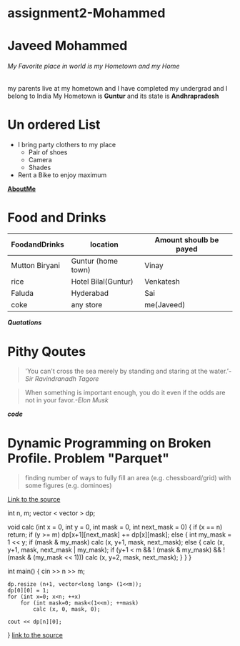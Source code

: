 # assignment2-Mohammed
# Javeed Mohammed
###### My Favorite place in world is my Hometown and my Home
my parents live at my hometown and I have completed my undergrad and I belong to India 
My Hometown is **Guntur** and its state is **Andhrapradesh**


# Un ordered List 
*   I bring party clothers to my place 
    * Pair of shoes
    * Camera  
    * Shades
* Rent a Bike to enjoy maximum

**[AboutMe](https://github.com/skjaveed/assignment2-Mohammed/blob/main/AboutMe.md)**
# Food and Drinks
|FoodandDrinks |location            | Amount shoulb be payed|
|--------------|--------------------|-----------------------|
|Mutton Biryani |Guntur (home town) | Vinay                 |
|rice           |Hotel Bilal(Guntur)| Venkatesh             |
|Faluda         |Hyderabad          | Sai                   |
|coke           |any store          | me(Javeed)            |

***Quatations***
# Pithy Qoutes
> 'You can't cross the sea merely by standing and staring at the water.’*-Sir Ravindranadh Tagore* <br>

> When something is important enough, you do it even if the odds are not in your favor.*-Elon Musk*

***code***
# Dynamic Programming on Broken Profile. Problem "Parquet"

>finding number of ways to fully fill an area (e.g. chessboard/grid) with some figures (e.g. dominoes)

[Link to the source](https://cp-algorithms.com/dynamic_programming/profile-dynamics.html)

int n, m;
vector < vector<long long> > dp;


void calc (int x = 0, int y = 0, int mask = 0, int next_mask = 0)
{
    if (x == n)
        return;
    if (y >= m)
        dp[x+1][next_mask] += dp[x][mask];
    else
    {
        int my_mask = 1 << y;
        if (mask & my_mask)
            calc (x, y+1, mask, next_mask);
        else
        {
            calc (x, y+1, mask, next_mask | my_mask);
            if (y+1 < m && ! (mask & my_mask) && ! (mask & (my_mask << 1)))
                calc (x, y+2, mask, next_mask);
        }
    }
}


int main()
{
    cin >> n >> m;

    dp.resize (n+1, vector<long long> (1<<m));
    dp[0][0] = 1;
    for (int x=0; x<n; ++x)
        for (int mask=0; mask<(1<<m); ++mask)
            calc (x, 0, mask, 0);

    cout << dp[n][0];

}
[link to the source](https://cp-algorithms.com/dynamic_programming/profile-dynamics.html)
